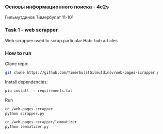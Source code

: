 ### Основы информационного поиска - 4с2s
Гильмутдинов Тимербулат 11-101

### Task 1 - web scrapper
Web scrapper used to scrap particular Habr hub articles 

### How to run

Clone repo:
```bash
git clone https://github.com/TimerbulatGilmutdinov/web-pages-scrapper.git
```

Install dependencies:
```bash
pip install -r requirements.txt
```

Run

```bash
cd /web-pages-scrapper
python scrapper.py
```

```bash
cd /web-pages-scrapper/lemmatizer
python lemmatizer.py
```
